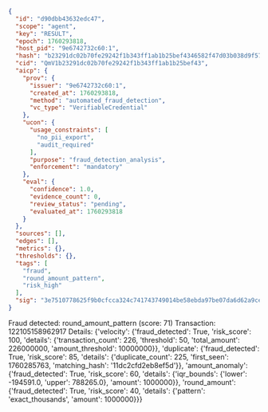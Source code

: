 ```json
{
  "id": "d90dbb43632edc47",
  "scope": "agent",
  "key": "RESULT",
  "epoch": 1760293818,
  "host_pid": "9e6742732c60:1",
  "hash": "b23291dc02b70fe29242f1b343ff1ab1b25bef4346582f47d03b038d9f57b1ca",
  "cid": "QmV1b23291dc02b70fe29242f1b343ff1ab1b25bef43",
  "aicp": {
    "prov": {
      "issuer": "9e6742732c60:1",
      "created_at": 1760293818,
      "method": "automated_fraud_detection",
      "vc_type": "VerifiableCredential"
    },
    "ucon": {
      "usage_constraints": [
        "no_pii_export",
        "audit_required"
      ],
      "purpose": "fraud_detection_analysis",
      "enforcement": "mandatory"
    },
    "eval": {
      "confidence": 1.0,
      "evidence_count": 0,
      "review_status": "pending",
      "evaluated_at": 1760293818
    }
  },
  "sources": [],
  "edges": [],
  "metrics": {},
  "thresholds": {},
  "tags": [
    "fraud",
    "round_amount_pattern",
    "risk_high"
  ],
  "sig": "3e7510778625f9b0cfcca324c741743749014be58ebda97be07da6d62a9ce1d2"
}
```

Fraud detected: round_amount_pattern (score: 71)
Transaction: 122105158962917
Details: {'velocity': {'fraud_detected': True, 'risk_score': 100, 'details': {'transaction_count': 226, 'threshold': 50, 'total_amount': 226000000, 'amount_threshold': 10000000}}, 'duplicate': {'fraud_detected': True, 'risk_score': 85, 'details': {'duplicate_count': 225, 'first_seen': 1760285763, 'matching_hash': '11dc2cfd2eb8ef5d'}}, 'amount_anomaly': {'fraud_detected': True, 'risk_score': 60, 'details': {'iqr_bounds': {'lower': -194591.0, 'upper': 788265.0}, 'amount': 1000000}}, 'round_amount': {'fraud_detected': True, 'risk_score': 40, 'details': {'pattern': 'exact_thousands', 'amount': 1000000}}}